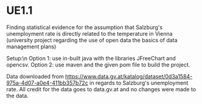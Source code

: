 # UE1.1
Finding statistical evidence for the assumption that Salzburg's unemployment rate is directly related to the temperature in Vienna (university project regarding the use of open data the basics of data management plans)

Setup:\n
  Option 1: use in-built java with the libraries JFreeChart and opencsv.
  Option 2: use maven and the given pom file to build the project.

Data downloaded from https://www.data.gv.at/katalog/dataset/0d3a1584-975a-4d07-a0e4-411bb357b72c in regards to Salzburg's unemployment rate. All credit for the data goes to data.gv.at and no changes were made to the data.
